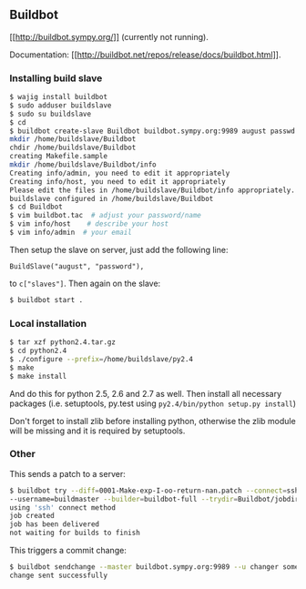 ## Buildbot

[[http://buildbot.sympy.org/]] (currently not running).

Documentation: [[http://buildbot.net/repos/release/docs/buildbot.html]].

### Installing build slave

```bash
$ wajig install buildbot
$ sudo adduser buildslave
$ sudo su buildslave
$ cd
$ buildbot create-slave Buildbot buildbot.sympy.org:9989 august passwd
mkdir /home/buildslave/Buildbot
chdir /home/buildslave/Buildbot
creating Makefile.sample
mkdir /home/buildslave/Buildbot/info
Creating info/admin, you need to edit it appropriately
Creating info/host, you need to edit it appropriately
Please edit the files in /home/buildslave/Buildbot/info appropriately.
buildslave configured in /home/buildslave/Buildbot
$ cd Buildbot
$ vim buildbot.tac  # adjust your password/name
$ vim info/host    # describe your host
$ vim info/admin  # your email
```

Then setup the slave on server, just add the following line:
```
BuildSlave("august", "password"),
```
to `c["slaves"]`. Then again on the slave:
```bash
$ buildbot start .
```

### Local installation

```bash
$ tar xzf python2.4.tar.gz
$ cd python2.4
$ ./configure --prefix=/home/buildslave/py2.4
$ make
$ make install
```

And do this for python 2.5, 2.6 and 2.7 as well. Then install all necessary packages (i.e. setuptools, py.test using `py2.4/bin/python setup.py install`)

Don't forget to install zlib before installing python, otherwise the zlib module will be missing and it is required by setuptools.

### Other

This sends a patch to a server:
```bash
$ buildbot try --diff=0001-Make-exp-I-oo-return-nan.patch --connect=ssh --tryhost=li21-74.members.linode.com\
--username=buildmaster --builder=buildbot-full --trydir=Buildbot/jobdir
using 'ssh' connect method
job created
job has been delivered
not waiting for builds to finish
```

This triggers a commit change:
```bash
$ buildbot sendchange --master buildbot.sympy.org:9989 --u changer some_files
change sent successfully
```
